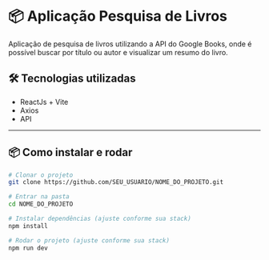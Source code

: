 # 📦 Aplicação Pesquisa de Livros

Aplicação de pesquisa de livros utilizando a API do Google Books, onde é possível buscar por título ou autor e visualizar um resumo do livro.



## 🛠️ Tecnologias utilizadas

- ReactJs + Vite
- Axios
- API

---

## 📦 Como instalar e rodar

```bash
# Clonar o projeto
git clone https://github.com/SEU_USUARIO/NOME_DO_PROJETO.git

# Entrar na pasta
cd NOME_DO_PROJETO

# Instalar dependências (ajuste conforme sua stack)
npm install

# Rodar o projeto (ajuste conforme sua stack)
npm run dev


